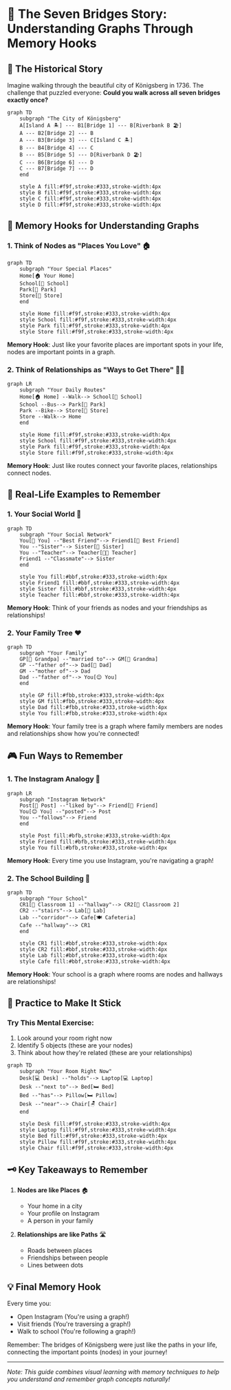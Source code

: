 # 🌉 The Seven Bridges Story: Understanding Graphs Through Memory Hooks

## 📖 The Historical Story

Imagine walking through the beautiful city of Königsberg in 1736. The challenge that puzzled everyone:
**Could you walk across all seven bridges exactly once?**

```mermaid
graph TD
    subgraph "The City of Königsberg"
    A[Island A 🏝️] --- B1[Bridge 1] --- B[Riverbank B 🏖️]
    A --- B2[Bridge 2] --- B
    A --- B3[Bridge 3] --- C[Island C 🏝️]
    B --- B4[Bridge 4] --- C
    B --- B5[Bridge 5] --- D[Riverbank D 🏖️]
    C --- B6[Bridge 6] --- D
    C --- B7[Bridge 7] --- D
    end

    style A fill:#f9f,stroke:#333,stroke-width:4px
    style B fill:#f9f,stroke:#333,stroke-width:4px
    style C fill:#f9f,stroke:#333,stroke-width:4px
    style D fill:#f9f,stroke:#333,stroke-width:4px
```

## 🧠 Memory Hooks for Understanding Graphs

### 1. Think of Nodes as "Places You Love" 🏠
```mermaid
graph TD
    subgraph "Your Special Places"
    Home[🏠 Your Home]
    School[🏫 School]
    Park[🌳 Park]
    Store[🏪 Store]
    end

    style Home fill:#f9f,stroke:#333,stroke-width:4px
    style School fill:#f9f,stroke:#333,stroke-width:4px
    style Park fill:#f9f,stroke:#333,stroke-width:4px
    style Store fill:#f9f,stroke:#333,stroke-width:4px
```

**Memory Hook**: Just like your favorite places are important spots in your life, nodes are important points in a graph.

### 2. Think of Relationships as "Ways to Get There" 🚶‍♂️
```mermaid
graph LR
    subgraph "Your Daily Routes"
    Home[🏠 Home] --Walk--> School[🏫 School]
    School --Bus--> Park[🌳 Park]
    Park --Bike--> Store[🏪 Store]
    Store --Walk--> Home
    end

    style Home fill:#f9f,stroke:#333,stroke-width:4px
    style School fill:#f9f,stroke:#333,stroke-width:4px
    style Park fill:#f9f,stroke:#333,stroke-width:4px
    style Store fill:#f9f,stroke:#333,stroke-width:4px
```

**Memory Hook**: Just like routes connect your favorite places, relationships connect nodes.

## 🎯 Real-Life Examples to Remember

### 1. Your Social World 👥
```mermaid
graph TD
    subgraph "Your Social Network"
    You[👤 You] --"Best Friend"--> Friend1[👥 Best Friend]
    You --"Sister"--> Sister[👧 Sister]
    You --"Teacher"--> Teacher[👩‍🏫 Teacher]
    Friend1 --"Classmate"--> Sister
    end

    style You fill:#bbf,stroke:#333,stroke-width:4px
    style Friend1 fill:#bbf,stroke:#333,stroke-width:4px
    style Sister fill:#bbf,stroke:#333,stroke-width:4px
    style Teacher fill:#bbf,stroke:#333,stroke-width:4px
```

**Memory Hook**: Think of your friends as nodes and your friendships as relationships!

### 2. Your Family Tree ❤️
```mermaid
graph TD
    subgraph "Your Family"
    GP[👴 Grandpa] --"married to"--> GM[👵 Grandma]
    GP --"father of"--> Dad[👨 Dad]
    GM --"mother of"--> Dad
    Dad --"father of"--> You[😊 You]
    end

    style GP fill:#fbb,stroke:#333,stroke-width:4px
    style GM fill:#fbb,stroke:#333,stroke-width:4px
    style Dad fill:#fbb,stroke:#333,stroke-width:4px
    style You fill:#fbb,stroke:#333,stroke-width:4px
```

**Memory Hook**: Your family tree is a graph where family members are nodes and relationships show how you're connected!

## 🎮 Fun Ways to Remember

### 1. The Instagram Analogy 📱
```mermaid
graph LR
    subgraph "Instagram Network"
    Post[📸 Post] --"liked by"--> Friend[👤 Friend]
    You[😊 You] --"posted"--> Post
    You --"follows"--> Friend
    end

    style Post fill:#bfb,stroke:#333,stroke-width:4px
    style Friend fill:#bfb,stroke:#333,stroke-width:4px
    style You fill:#bfb,stroke:#333,stroke-width:4px
```

**Memory Hook**: Every time you use Instagram, you're navigating a graph!

### 2. The School Building 🏫
```mermaid
graph TD
    subgraph "Your School"
    CR1[🚪 Classroom 1] --"hallway"--> CR2[🚪 Classroom 2]
    CR2 --"stairs"--> Lab[🔬 Lab]
    Lab --"corridor"--> Cafe[🍽️ Cafeteria]
    Cafe --"hallway"--> CR1
    end

    style CR1 fill:#bbf,stroke:#333,stroke-width:4px
    style CR2 fill:#bbf,stroke:#333,stroke-width:4px
    style Lab fill:#bbf,stroke:#333,stroke-width:4px
    style Cafe fill:#bbf,stroke:#333,stroke-width:4px
```

**Memory Hook**: Your school is a graph where rooms are nodes and hallways are relationships!

## 🎯 Practice to Make It Stick

### Try This Mental Exercise:
1. Look around your room right now
2. Identify 5 objects (these are your nodes)
3. Think about how they're related (these are your relationships)

```mermaid
graph TD
    subgraph "Your Room Right Now"
    Desk[💻 Desk] --"holds"--> Laptop[💻 Laptop]
    Desk --"next to"--> Bed[🛏️ Bed]
    Bed --"has"--> Pillow[🛏️ Pillow]
    Desk --"near"--> Chair[🪑 Chair]
    end

    style Desk fill:#f9f,stroke:#333,stroke-width:4px
    style Laptop fill:#f9f,stroke:#333,stroke-width:4px
    style Bed fill:#f9f,stroke:#333,stroke-width:4px
    style Pillow fill:#f9f,stroke:#333,stroke-width:4px
    style Chair fill:#f9f,stroke:#333,stroke-width:4px
```

## 🗝️ Key Takeaways to Remember

1. **Nodes are like Places** 🏠
   - Your home in a city
   - Your profile on Instagram
   - A person in your family

2. **Relationships are like Paths** 🛣️
   - Roads between places
   - Friendships between people
   - Lines between dots

## 💡 Final Memory Hook

Every time you:
- Open Instagram (You're using a graph!)
- Visit friends (You're traversing a graph!)
- Walk to school (You're following a graph!)

Remember: The bridges of Königsberg were just like the paths in your life, connecting the important points (nodes) in your journey! 

---
*Note: This guide combines visual learning with memory techniques to help you understand and remember graph concepts naturally!*
